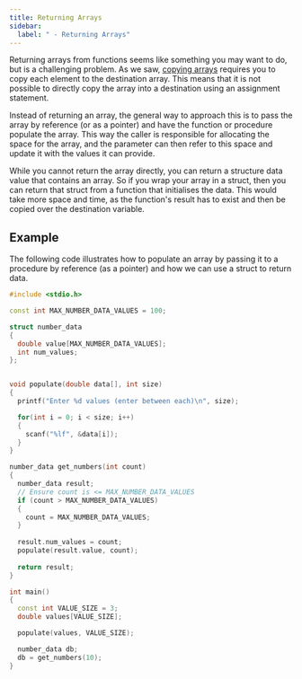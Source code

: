 ```yaml
---
title: Returning Arrays
sidebar:
  label: " - Returning Arrays"
---
```


Returning arrays from functions seems like something you may want to do, but is a challenging problem. As we saw, [copying arrays](/book/part-2-organised-code/5-working-with-multiples/2-trailside/00-04-clone-array) requires you to copy each element to the destination array. This means that it is not possible to directly copy the array into a destination using an assignment statement.

Instead of returning an array, the general way to approach this is to pass the array by reference (or as a pointer) and have the function or procedure populate the array. This way the caller is responsible for allocating the space for the array, and the parameter can then refer to this space and update it with the values it can provide.

While you cannot return the array directly, you can return a structure data value that contains an array. So if you wrap your array in a struct, then you can return that struct from a function that initialises the data. This would take more space and time, as the function's result has to exist and then be copied over the destination variable.

## Example

The following code illustrates how to populate an array by passing it to a procedure by reference (as a pointer) and how we can use a struct to return data.

```cpp
#include <stdio.h>

const int MAX_NUMBER_DATA_VALUES = 100;

struct number_data
{
  double value[MAX_NUMBER_DATA_VALUES];
  int num_values;
};


void populate(double data[], int size)
{
  printf("Enter %d values (enter between each)\n", size);

  for(int i = 0; i < size; i++)
  {
    scanf("%lf", &data[i]);
  }
}

number_data get_numbers(int count)
{
  number_data result;
  // Ensure count is <= MAX_NUMBER_DATA_VALUES
  if (count > MAX_NUMBER_DATA_VALUES)
  {
    count = MAX_NUMBER_DATA_VALUES;
  }
  
  result.num_values = count;
  populate(result.value, count);
  
  return result;
}

int main()
{
  const int VALUE_SIZE = 3;
  double values[VALUE_SIZE];

  populate(values, VALUE_SIZE);

  number_data db;
  db = get_numbers(10);
}
```
